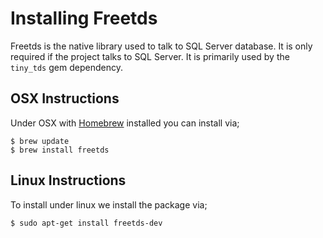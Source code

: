 # Installing Freetds

Freetds is the native library used to talk to SQL Server database. It is only required if the project
talks to SQL Server. It is primarily used by the `tiny_tds` gem dependency.

## OSX Instructions

Under OSX with [Homebrew](Homebrew.md) installed you can install via;

    $ brew update
    $ brew install freetds

## Linux Instructions

To install under linux we install the package via;

    $ sudo apt-get install freetds-dev
